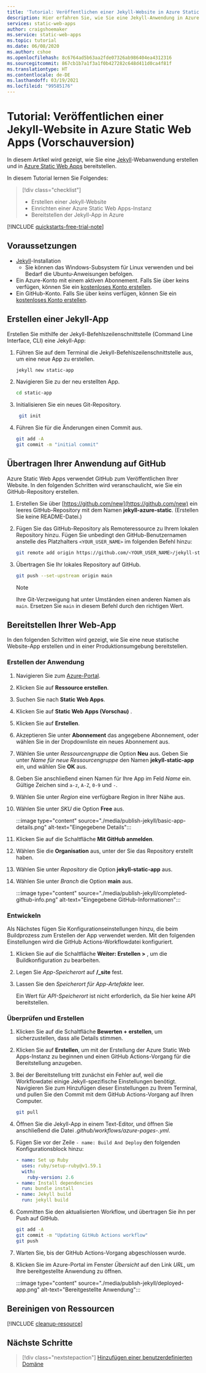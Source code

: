 ```yaml
---
title: 'Tutorial: Veröffentlichen einer Jekyll-Website in Azure Static Web Apps'
description: Hier erfahren Sie, wie Sie eine Jekyll-Anwendung in Azure Static Web Apps bereitstellen.
services: static-web-apps
author: craigshoemaker
ms.service: static-web-apps
ms.topic: tutorial
ms.date: 06/08/2020
ms.author: cshoe
ms.openlocfilehash: 8c6764ad5b63aa2fde07326ab986404ea4312316
ms.sourcegitcommit: 867cb1b7a1f3a1f0b427282c648d411d0ca4f81f
ms.translationtype: HT
ms.contentlocale: de-DE
ms.lasthandoff: 03/19/2021
ms.locfileid: "99585176"
---
```

# <a name="tutorial-publish-a-jekyll-site-to-azure-static-web-apps-preview"></a>Tutorial: Veröffentlichen einer Jekyll-Website in Azure Static Web Apps (Vorschauversion)

In diesem Artikel wird gezeigt, wie Sie eine [Jekyll](https://jekyllrb.com/)-Webanwendung erstellen und in [Azure Static Web Apps](overview.md) bereitstellen.

In diesem Tutorial lernen Sie Folgendes:

> [!div class="checklist"]
>
> - Erstellen einer Jekyll-Website
> - Einrichten einer Azure Static Web Apps-Instanz
> - Bereitstellen der Jekyll-App in Azure

[!INCLUDE [quickstarts-free-trial-note](../../includes/quickstarts-free-trial-note.md)]

## <a name="prerequisites"></a>Voraussetzungen

- [Jekyll](https://jekyllrb.com/docs/installation/)-Installation
  - Sie können das Windows-Subsystem für Linux verwenden und bei Bedarf die Ubuntu-Anweisungen befolgen.
- Ein Azure-Konto mit einem aktiven Abonnement. Falls Sie über keins verfügen, können Sie ein [kostenloses Konto erstellen](https://azure.microsoft.com/free/).
- Ein GitHub-Konto. Falls Sie über keins verfügen, können Sie ein [kostenloses Konto erstellen](https://github.com/join).

## <a name="create-jekyll-app"></a>Erstellen einer Jekyll-App

Erstellen Sie mithilfe der Jekyll-Befehlszeilenschnittstelle (Command Line Interface, CLI) eine Jekyll-App:

1. Führen Sie auf dem Terminal die Jekyll-Befehlszeilenschnittstelle aus, um eine neue App zu erstellen.

   ```bash
   jekyll new static-app
   ```

1. Navigieren Sie zu der neu erstellten App.

   ```bash
   cd static-app
   ```

1. Initialisieren Sie ein neues Git-Repository.

   ```bash
    git init
   ```

1. Führen Sie für die Änderungen einen Commit aus.

   ```bash
   git add -A
   git commit -m "initial commit"
   ```

## <a name="push-your-application-to-github"></a>Übertragen Ihrer Anwendung auf GitHub

Azure Static Web Apps verwendet GitHub zum Veröffentlichen Ihrer Website. In den folgenden Schritten wird veranschaulicht, wie Sie ein GitHub-Repository erstellen.

1. Erstellen Sie über [https://github.com/new](https://github.com/new) ein leeres GitHub-Repository mit dem Namen **jekyll-azure-static**. (Erstellen Sie keine README-Datei.)

1. Fügen Sie das GitHub-Repository als Remoteressource zu Ihrem lokalen Repository hinzu. Fügen Sie unbedingt den GitHub-Benutzernamen anstelle des Platzhalters `<YOUR_USER_NAME>` im folgenden Befehl hinzu:

   ```bash
   git remote add origin https://github.com/<YOUR_USER_NAME>/jekyll-static-app
   ```

1. Übertragen Sie Ihr lokales Repository auf GitHub.

   ```bash
   git push --set-upstream origin main
   ```

   > [!NOTE]
   > Ihre Git-Verzweigung hat unter Umständen einen anderen Namen als `main`. Ersetzen Sie `main` in diesem Befehl durch den richtigen Wert.

## <a name="deploy-your-web-app"></a>Bereitstellen Ihrer Web-App

In den folgenden Schritten wird gezeigt, wie Sie eine neue statische Website-App erstellen und in einer Produktionsumgebung bereitstellen.

### <a name="create-the-application"></a>Erstellen der Anwendung

1. Navigieren Sie zum [Azure-Portal](https://portal.azure.com).

1. Klicken Sie auf **Ressource erstellen**.

1. Suchen Sie nach **Static Web Apps**.

1. Klicken Sie auf **Static Web Apps (Vorschau)** .

1. Klicken Sie auf **Erstellen**.

1. Akzeptieren Sie unter **Abonnement** das angegebene Abonnement, oder wählen Sie in der Dropdownliste ein neues Abonnement aus.

1. Wählen Sie unter _Ressourcengruppe_ die Option **Neu** aus. Geben Sie unter _Name für neue Ressourcengruppe_ den Namen **jekyll-static-app** ein, und wählen Sie **OK** aus.

1. Geben Sie anschließend einen Namen für Ihre App im Feld _Name_ ein. Gültige Zeichen sind `a-z`, `A-Z`, `0-9` und `-`.

1. Wählen Sie unter _Region_ eine verfügbare Region in Ihrer Nähe aus.

1. Wählen Sie unter _SKU_ die Option **Free** aus.

    :::image type="content" source="./media/publish-jekyll/basic-app-details.png" alt-text="Eingegebene Details":::

1. Klicken Sie auf die Schaltfläche **Mit GitHub anmelden**.

1. Wählen Sie die **Organisation** aus, unter der Sie das Repository erstellt haben.

1. Wählen Sie unter _Repository_ die Option **jekyll-static-app** aus.

1. Wählen Sie unter _Branch_ die Option **main** aus.

    :::image type="content" source="./media/publish-jekyll/completed-github-info.png" alt-text="Eingegebene GitHub-Informationen":::

### <a name="build"></a>Entwickeln

Als Nächstes fügen Sie Konfigurationseinstellungen hinzu, die beim Buildprozess zum Erstellen der App verwendet werden. Mit den folgenden Einstellungen wird die GitHub Actions-Workflowdatei konfiguriert.

1. Klicken Sie auf die Schaltfläche **Weiter: Erstellen >** , um die Buildkonfiguration zu bearbeiten.

1. Legen Sie _App-Speicherort_ auf **/_site** fest.

1. Lassen Sie den _Speicherort für App-Artefakte_ leer.

   Ein Wert für _API-Speicherort_ ist nicht erforderlich, da Sie hier keine API bereitstellen.

### <a name="review-and-create"></a>Überprüfen und Erstellen

1. Klicken Sie auf die Schaltfläche **Bewerten + erstellen**, um sicherzustellen, dass alle Details stimmen.

1. Klicken Sie auf **Erstellen**, um mit der Erstellung der Azure Static Web Apps-Instanz zu beginnen und einen GitHub Actions-Vorgang für die Bereitstellung anzugeben.

1. Bei der Bereitstellung tritt zunächst ein Fehler auf, weil die Workflowdatei einige Jekyll-spezifische Einstellungen benötigt. Navigieren Sie zum Hinzufügen dieser Einstellungen zu Ihrem Terminal, und pullen Sie den Commit mit dem GitHub Actions-Vorgang auf Ihren Computer.

   ```bash
   git pull
   ```

1. Öffnen Sie die Jekyll-App in einem Text-Editor, und öffnen Sie anschließend die Datei _.github/workflows/azure-pages-<WORKFLOWNAME>.yml_.

1. Fügen Sie vor der Zeile `- name: Build And Deploy` den folgenden Konfigurationsblock hinzu:

    ```yml
    - name: Set up Ruby
      uses: ruby/setup-ruby@v1.59.1
      with:
        ruby-version: 2.6
    - name: Install dependencies
      run: bundle install
    - name: Jekyll build
      run: jekyll build
    ```

1. Committen Sie den aktualisierten Workflow, und übertragen Sie ihn per Push auf GitHub.

    ```bash
    git add -A
    git commit -m "Updating GitHub Actions workflow"
    git push
    ```

1. Warten Sie, bis der GitHub Actions-Vorgang abgeschlossen wurde.

1. Klicken Sie im Azure-Portal im Fenster _Übersicht_ auf den Link _URL_, um Ihre bereitgestellte Anwendung zu öffnen.

   :::image type="content" source="./media/publish-jekyll/deployed-app.png" alt-text="Bereitgestellte Anwendung":::

## <a name="clean-up-resources"></a>Bereinigen von Ressourcen

[!INCLUDE [cleanup-resource](../../includes/static-web-apps-cleanup-resource.md)]

## <a name="next-steps"></a>Nächste Schritte

> [!div class="nextstepaction"]
> [Hinzufügen einer benutzerdefinierten Domäne](custom-domain.md)
